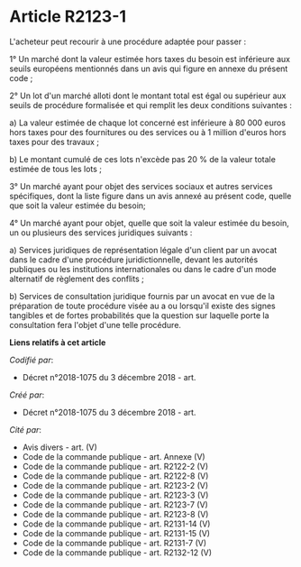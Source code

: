 # Article R2123-1

L'acheteur peut recourir à une procédure adaptée pour passer :

1° Un marché dont la valeur estimée hors taxes du besoin est inférieure aux seuils européens mentionnés dans un avis qui
figure en annexe du présent code ;

2° Un lot d'un marché alloti dont le montant total est égal ou supérieur aux seuils de procédure formalisée et qui remplit
les deux conditions suivantes :

a) La valeur estimée de chaque lot concerné est inférieure à 80 000 euros hors taxes pour des fournitures ou des services ou
à 1 million d'euros hors taxes pour des travaux ;

b) Le montant cumulé de ces lots n'excède pas 20 % de la valeur totale estimée de tous les lots ;

3° Un marché ayant pour objet des services sociaux et autres services spécifiques, dont la liste figure dans un avis annexé
au présent code, quelle que soit la valeur estimée du besoin;

4° Un marché ayant pour objet, quelle que soit la valeur estimée du besoin, un ou plusieurs des services juridiques
suivants :

a) Services juridiques de représentation légale d'un client par un avocat dans le cadre d'une procédure juridictionnelle,
devant les autorités publiques ou les institutions internationales ou dans le cadre d'un mode alternatif de règlement des
conflits ;

b) Services de consultation juridique fournis par un avocat en vue de la préparation de toute procédure visée au a ou
lorsqu'il existe des signes tangibles et de fortes probabilités que la question sur laquelle porte la consultation fera
l'objet d'une telle procédure.

**Liens relatifs à cet article**

_Codifié par_:

  - Décret n°2018-1075 du 3 décembre 2018 - art.

_Créé par_:

  - Décret n°2018-1075 du 3 décembre 2018 - art.

_Cité par_:

  - Avis divers - art. (V)
  - Code de la commande publique - art. Annexe (V)
  - Code de la commande publique - art. R2122-2 (V)
  - Code de la commande publique - art. R2122-8 (V)
  - Code de la commande publique - art. R2123-2 (V)
  - Code de la commande publique - art. R2123-3 (V)
  - Code de la commande publique - art. R2123-7 (V)
  - Code de la commande publique - art. R2123-8 (V)
  - Code de la commande publique - art. R2131-14 (V)
  - Code de la commande publique - art. R2131-15 (V)
  - Code de la commande publique - art. R2131-7 (V)
  - Code de la commande publique - art. R2132-12 (V)
